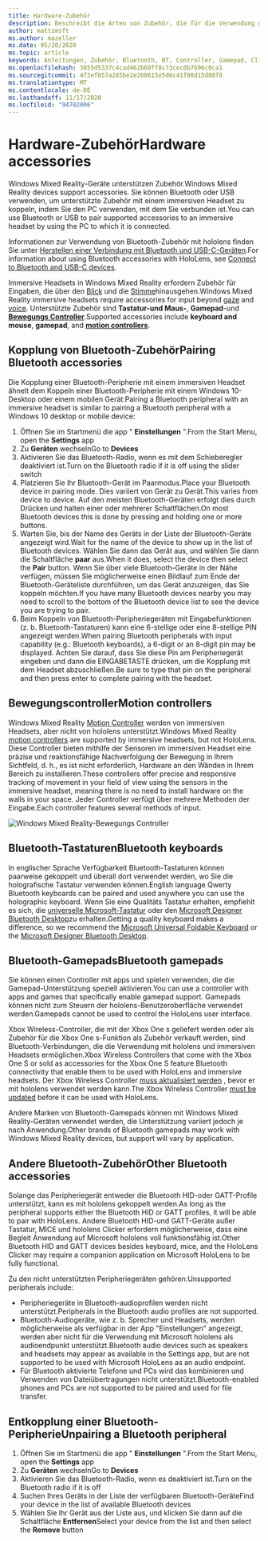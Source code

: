 ```yaml
---
title: Hardware-Zubehör
description: Beschreibt die Arten von Zubehör, die für die Verwendung mit Windows Mixed Reality verfügbar sind, und wie diese eingerichtet werden.
author: mattzmsft
ms.author: mazeller
ms.date: 05/20/2020
ms.topic: article
keywords: Anleitungen, Zubehör, Bluetooth, BT, Controller, Gamepad, Clicker, Xbox, Hardware, Mixed Reality-Headset, Windows Mixed Reality-Headset, Virtual Reality-Headset, Motion Controller
ms.openlocfilehash: 3855d5337c4cad462b60ff8c73cec0b7b96c0ca1
ms.sourcegitcommit: 4f3ef057a285be2e260615e5d6c41f00d15d08f8
ms.translationtype: MT
ms.contentlocale: de-DE
ms.lasthandoff: 11/17/2020
ms.locfileid: "94702006"
---
```

# <a name="hardware-accessories"></a><span data-ttu-id="fe6c3-104">Hardware-Zubehör</span><span class="sxs-lookup"><span data-stu-id="fe6c3-104">Hardware accessories</span></span>

<span data-ttu-id="fe6c3-105">Windows Mixed Reality-Geräte unterstützen Zubehör.</span><span class="sxs-lookup"><span data-stu-id="fe6c3-105">Windows Mixed Reality devices support accessories.</span></span> <span data-ttu-id="fe6c3-106">Sie können Bluetooth oder USB verwenden, um unterstützte Zubehör mit einem immersiven Headset zu koppeln, indem Sie den PC verwenden, mit dem Sie verbunden ist.</span><span class="sxs-lookup"><span data-stu-id="fe6c3-106">You can use Bluetooth or USB to pair supported accessories to an immersive headset by using the PC to which it is connected.</span></span>

<span data-ttu-id="fe6c3-107">Informationen zur Verwendung von Bluetooth-Zubehör mit hololens finden Sie unter [Herstellen einer Verbindung mit Bluetooth und USB-C-Geräten](https://docs.microsoft.com/hololens/hololens-connect-devices).</span><span class="sxs-lookup"><span data-stu-id="fe6c3-107">For information about using Bluetooth accessories with HoloLens, see [Connect to Bluetooth and USB-C devices](https://docs.microsoft.com/hololens/hololens-connect-devices).</span></span>

<span data-ttu-id="fe6c3-108">Immersive Headsets in Windows Mixed Reality erfordern Zubehör für Eingaben, die über den [Blick](../design/gaze-and-commit.md) und die [Stimme](../design/voice-input.md)hinausgehen.</span><span class="sxs-lookup"><span data-stu-id="fe6c3-108">Windows Mixed Reality immersive headsets require accessories for input beyond [gaze](../design/gaze-and-commit.md) and [voice](../design/voice-input.md).</span></span> <span data-ttu-id="fe6c3-109">Unterstützte Zubehör sind **Tastatur-und Maus-**, **Gamepad**-und **[Bewegungs Controller](../design/motion-controllers.md)**.</span><span class="sxs-lookup"><span data-stu-id="fe6c3-109">Supported accessories include **keyboard and mouse**, **gamepad**, and **[motion controllers](../design/motion-controllers.md)**.</span></span>

## <a name="pairing-bluetooth-accessories"></a><span data-ttu-id="fe6c3-110">Kopplung von Bluetooth-Zubehör</span><span class="sxs-lookup"><span data-stu-id="fe6c3-110">Pairing Bluetooth accessories</span></span>

<span data-ttu-id="fe6c3-111">Die Kopplung einer Bluetooth-Peripherie mit einem immersiven Headset ähnelt dem Koppeln einer Bluetooth-Peripherie mit einem Windows 10-Desktop oder einem mobilen Gerät:</span><span class="sxs-lookup"><span data-stu-id="fe6c3-111">Pairing a Bluetooth peripheral with an immersive headset is similar to pairing a Bluetooth peripheral with a Windows 10 desktop or mobile device:</span></span>

1. <span data-ttu-id="fe6c3-112">Öffnen Sie im Startmenü die app " **Einstellungen** ".</span><span class="sxs-lookup"><span data-stu-id="fe6c3-112">From the Start Menu, open the **Settings** app</span></span>
2. <span data-ttu-id="fe6c3-113">Zu **Geräten** wechseln</span><span class="sxs-lookup"><span data-stu-id="fe6c3-113">Go to **Devices**</span></span>
3. <span data-ttu-id="fe6c3-114">Aktivieren Sie das Bluetooth-Radio, wenn es mit dem Schieberegler deaktiviert ist.</span><span class="sxs-lookup"><span data-stu-id="fe6c3-114">Turn on the Bluetooth radio if it is off using the slider switch</span></span>
4. <span data-ttu-id="fe6c3-115">Platzieren Sie Ihr Bluetooth-Gerät im Paarmodus.</span><span class="sxs-lookup"><span data-stu-id="fe6c3-115">Place your Bluetooth device in pairing mode.</span></span> <span data-ttu-id="fe6c3-116">Dies variiert von Gerät zu Gerät.</span><span class="sxs-lookup"><span data-stu-id="fe6c3-116">This varies from device to device.</span></span> <span data-ttu-id="fe6c3-117">Auf den meisten Bluetooth-Geräten erfolgt dies durch Drücken und halten einer oder mehrerer Schaltflächen.</span><span class="sxs-lookup"><span data-stu-id="fe6c3-117">On most Bluetooth devices this is done by pressing and holding one or more buttons.</span></span>
5. <span data-ttu-id="fe6c3-118">Warten Sie, bis der Name des Geräts in der Liste der Bluetooth-Geräte angezeigt wird.</span><span class="sxs-lookup"><span data-stu-id="fe6c3-118">Wait for the name of the device to show up in the list of Bluetooth devices.</span></span> <span data-ttu-id="fe6c3-119">Wählen Sie dann das Gerät aus, und wählen Sie dann die Schaltfläche **paar** aus.</span><span class="sxs-lookup"><span data-stu-id="fe6c3-119">When it does, select the device then select the **Pair** button.</span></span> <span data-ttu-id="fe6c3-120">Wenn Sie über viele Bluetooth-Geräte in der Nähe verfügen, müssen Sie möglicherweise einen Bildlauf zum Ende der Bluetooth-Geräteliste durchführen, um das Gerät anzuzeigen, das Sie koppeln möchten.</span><span class="sxs-lookup"><span data-stu-id="fe6c3-120">If you have many Bluetooth devices nearby you may need to scroll to the bottom of the Bluetooth device list to see the device you are trying to pair.</span></span>
6. <span data-ttu-id="fe6c3-121">Beim Koppeln von Bluetooth-Peripheriegeräten mit Eingabefunktionen (z. b. Bluetooth-Tastaturen) kann eine 6-stellige oder eine 8-stellige PIN angezeigt werden.</span><span class="sxs-lookup"><span data-stu-id="fe6c3-121">When pairing Bluetooth peripherals with input capability (e.g.: Bluetooth keyboards), a 6-digit or an 8-digit pin may be displayed.</span></span> <span data-ttu-id="fe6c3-122">Achten Sie darauf, dass Sie diese Pin am Peripheriegerät eingeben und dann die EINGABETASTE drücken, um die Kopplung mit dem Headset abzuschließen.</span><span class="sxs-lookup"><span data-stu-id="fe6c3-122">Be sure to type that pin on the peripheral and then press enter to complete pairing with the headset.</span></span>

## <a name="motion-controllers"></a><span data-ttu-id="fe6c3-123">Bewegungscontroller</span><span class="sxs-lookup"><span data-stu-id="fe6c3-123">Motion controllers</span></span>

<span data-ttu-id="fe6c3-124">Windows Mixed Reality [Motion Controller](../design/motion-controllers.md) werden von immersiven Headsets, aber nicht von hololens unterstützt.</span><span class="sxs-lookup"><span data-stu-id="fe6c3-124">Windows Mixed Reality [motion controllers](../design/motion-controllers.md) are supported by immersive headsets, but not HoloLens.</span></span> <span data-ttu-id="fe6c3-125">Diese Controller bieten mithilfe der Sensoren im immersiven Headset eine präzise und reaktionsfähige Nachverfolgung der Bewegung in Ihrem Sichtfeld, d. h., es ist nicht erforderlich, Hardware an den Wänden in Ihrem Bereich zu installieren.</span><span class="sxs-lookup"><span data-stu-id="fe6c3-125">These controllers offer precise and responsive tracking of movement in your field of view using the sensors in the immersive headset, meaning there is no need to install hardware on the walls in your space.</span></span> <span data-ttu-id="fe6c3-126">Jeder Controller verfügt über mehrere Methoden der Eingabe.</span><span class="sxs-lookup"><span data-stu-id="fe6c3-126">Each controller features several methods of input.</span></span>

![Windows Mixed Reality-Bewegungs Controller](../design/images/winmr-ck-1080x1080-350px.jpg)

## <a name="bluetooth-keyboards"></a><span data-ttu-id="fe6c3-128">Bluetooth-Tastaturen</span><span class="sxs-lookup"><span data-stu-id="fe6c3-128">Bluetooth keyboards</span></span>

<span data-ttu-id="fe6c3-129">In englischer Sprache Verfügbarkeit Bluetooth-Tastaturen können paarweise gekoppelt und überall dort verwendet werden, wo Sie die holografische Tastatur verwenden können.</span><span class="sxs-lookup"><span data-stu-id="fe6c3-129">English language Qwerty Bluetooth keyboards can be paired and used anywhere you can use the holographic keyboard.</span></span> <span data-ttu-id="fe6c3-130">Wenn Sie eine Qualitäts Tastatur erhalten, empfiehlt es sich, die [universelle Microsoft-Tastatur](https://www.microsoft.com/accessories/products/keyboards/universal-foldable-keyboard/gu5-00001) oder den [Microsoft Designer Bluetooth Desktop](https://www.microsoft.com/accessories/products/keyboards/designer-bluetooth-desktop/7n9-00001)zu erhalten.</span><span class="sxs-lookup"><span data-stu-id="fe6c3-130">Getting a quality keyboard makes a difference, so we recommend the [Microsoft Universal Foldable Keyboard](https://www.microsoft.com/accessories/products/keyboards/universal-foldable-keyboard/gu5-00001) or the [Microsoft Designer Bluetooth Desktop](https://www.microsoft.com/accessories/products/keyboards/designer-bluetooth-desktop/7n9-00001).</span></span>

## <a name="bluetooth-gamepads"></a><span data-ttu-id="fe6c3-131">Bluetooth-Gamepads</span><span class="sxs-lookup"><span data-stu-id="fe6c3-131">Bluetooth gamepads</span></span>

<span data-ttu-id="fe6c3-132">Sie können einen Controller mit apps und spielen verwenden, die die Gamepad-Unterstützung speziell aktivieren.</span><span class="sxs-lookup"><span data-stu-id="fe6c3-132">You can use a controller with apps and games that specifically enable gamepad support.</span></span> <span data-ttu-id="fe6c3-133">Gamepads können nicht zum Steuern der hololens-Benutzeroberfläche verwendet werden.</span><span class="sxs-lookup"><span data-stu-id="fe6c3-133">Gamepads cannot be used to control the HoloLens user interface.</span></span>

<span data-ttu-id="fe6c3-134">Xbox Wireless-Controller, die mit der Xbox One s geliefert werden oder als Zubehör für die Xbox One s-Funktion als Zubehör verkauft werden, sind Bluetooth-Verbindungen, die die Verwendung mit hololens und immersiven Headsets ermöglichen.</span><span class="sxs-lookup"><span data-stu-id="fe6c3-134">Xbox Wireless Controllers that come with the Xbox One S or sold as accessories for the Xbox One S feature Bluetooth connectivity that enable them to be used with HoloLens and immersive headsets.</span></span> <span data-ttu-id="fe6c3-135">Der Xbox Wireless Controller [muss aktualisiert werden](https://support.xbox.com/xbox-one/accessories/update-controller-for-stereo-headset-adapter) , bevor er mit hololens verwendet werden kann.</span><span class="sxs-lookup"><span data-stu-id="fe6c3-135">The Xbox Wireless Controller [must be updated](https://support.xbox.com/xbox-one/accessories/update-controller-for-stereo-headset-adapter) before it can be used with HoloLens.</span></span>

<span data-ttu-id="fe6c3-136">Andere Marken von Bluetooth-Gamepads können mit Windows Mixed Reality-Geräten verwendet werden, die Unterstützung variiert jedoch je nach Anwendung.</span><span class="sxs-lookup"><span data-stu-id="fe6c3-136">Other brands of Bluetooth gamepads may work with Windows Mixed Reality devices, but support will vary by application.</span></span>

## <a name="other-bluetooth-accessories"></a><span data-ttu-id="fe6c3-137">Andere Bluetooth-Zubehör</span><span class="sxs-lookup"><span data-stu-id="fe6c3-137">Other Bluetooth accessories</span></span>

<span data-ttu-id="fe6c3-138">Solange das Peripheriegerät entweder die Bluetooth HID-oder GATT-Profile unterstützt, kann es mit hololens gekoppelt werden.</span><span class="sxs-lookup"><span data-stu-id="fe6c3-138">As long as the peripheral supports either the Bluetooth HID or GATT profiles, it will be able to pair with HoloLens.</span></span> <span data-ttu-id="fe6c3-139">Andere Bluetooth HID-und GATT-Geräte außer Tastatur, MICE und hololens Clicker erfordern möglicherweise, dass eine Begleit Anwendung auf Microsoft hololens voll funktionsfähig ist.</span><span class="sxs-lookup"><span data-stu-id="fe6c3-139">Other Bluetooth HID and GATT devices besides keyboard, mice, and the HoloLens Clicker may require a companion application on Microsoft HoloLens to be fully functional.</span></span>

<span data-ttu-id="fe6c3-140">Zu den nicht unterstützten Peripheriegeräten gehören:</span><span class="sxs-lookup"><span data-stu-id="fe6c3-140">Unsupported peripherals include:</span></span>

* <span data-ttu-id="fe6c3-141">Peripheriegeräte in Bluetooth-audioprofilen werden nicht unterstützt.</span><span class="sxs-lookup"><span data-stu-id="fe6c3-141">Peripherals in the Bluetooth audio profiles are not supported.</span></span>
* <span data-ttu-id="fe6c3-142">Bluetooth-Audiogeräte, wie z. b. Sprecher und Headsets, werden möglicherweise als verfügbar in der App "Einstellungen" angezeigt, werden aber nicht für die Verwendung mit Microsoft hololens als audioendpunkt unterstützt.</span><span class="sxs-lookup"><span data-stu-id="fe6c3-142">Bluetooth audio devices such as speakers and headsets may appear as available in the Settings app, but are not supported to be used with Microsoft HoloLens as an audio endpoint.</span></span>
* <span data-ttu-id="fe6c3-143">Für Bluetooth aktivierte Telefone und PCs wird das kombinieren und Verwenden von Dateiübertragungen nicht unterstützt.</span><span class="sxs-lookup"><span data-stu-id="fe6c3-143">Bluetooth-enabled phones and PCs are not supported to be paired and used for file transfer.</span></span>

## <a name="unpairing-a-bluetooth-peripheral"></a><span data-ttu-id="fe6c3-144">Entkopplung einer Bluetooth-Peripherie</span><span class="sxs-lookup"><span data-stu-id="fe6c3-144">Unpairing a Bluetooth peripheral</span></span>

1. <span data-ttu-id="fe6c3-145">Öffnen Sie im Startmenü die app " **Einstellungen** ".</span><span class="sxs-lookup"><span data-stu-id="fe6c3-145">From the Start Menu, open the **Settings** app</span></span>
2. <span data-ttu-id="fe6c3-146">Zu **Geräten** wechseln</span><span class="sxs-lookup"><span data-stu-id="fe6c3-146">Go to **Devices**</span></span>
3. <span data-ttu-id="fe6c3-147">Aktivieren Sie das Bluetooth-Radio, wenn es deaktiviert ist.</span><span class="sxs-lookup"><span data-stu-id="fe6c3-147">Turn on the Bluetooth radio if it is off</span></span>
4. <span data-ttu-id="fe6c3-148">Suchen Ihres Geräts in der Liste der verfügbaren Bluetooth-Geräte</span><span class="sxs-lookup"><span data-stu-id="fe6c3-148">Find your device in the list of available Bluetooth devices</span></span>
5. <span data-ttu-id="fe6c3-149">Wählen Sie Ihr Gerät aus der Liste aus, und klicken Sie dann auf die Schaltfläche **Entfernen**</span><span class="sxs-lookup"><span data-stu-id="fe6c3-149">Select your device from the list and then select the **Remove** button</span></span>
